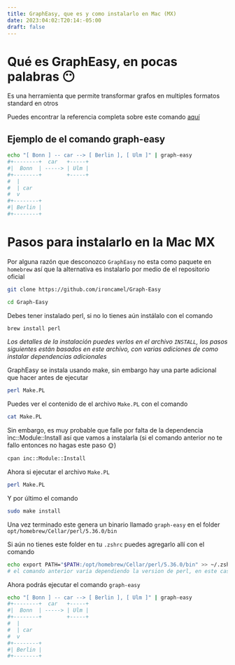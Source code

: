 ```yaml
---
title: GraphEasy, que es y como instalarlo en Mac (MX)
date: 2023:04:02:T20:14:-05:00
draft: false
---
```


# Qué es GraphEasy, en pocas palabras 😶

Es una herramienta que permite transformar grafos en multiples formatos standard en otros

Puedes encontrar la referencia completa sobre este comando [aquí](https://linux.die.net/man/1/graph-easy)

## Ejemplo de el comando graph-easy

```bash
echo "[ Bonn ] -- car --> [ Berlin ], [ Ulm ]" | graph-easy
#+--------+  car   +-----+
#|  Bonn  | -----> | Ulm |
#+--------+        +-----+
#  |
#  | car
#  v
#+--------+
#| Berlin |
#+--------+
```

# Pasos para instalarlo en la Mac MX

Por alguna razón que desconozco `GraphEasy` no esta como paquete en `homebrew` así que la alternativa es instalarlo por medio de el repositorio oficial

```bash
git clone https://github.com/ironcamel/Graph-Easy

cd Graph-Easy
```

Debes tener instalado perl, si no lo tienes aún instálalo con el comando

```bash
brew install perl
```

_Los detalles de la instalación puedes verlos en el archivo `INSTALL`, los pasos siguientes están basados en este archivo, con varias adiciones de como instalar dependencias adicionales_

GraphEasy se instala usando make, sin embargo hay una parte adicional que hacer antes de ejecutar

```bash
perl Make.PL
```

Puedes ver el contenido de el archivo `Make.PL` con el comando

```bash
cat Make.PL
```

Sin embargo, es muy probable que falle por falta de la dependencia ìnc::Module::Install así que vamos a instalarla (si el comando anterior no te fallo entonces no hagas este paso 🌞)

```bash
cpan inc::Module::Install
```

Ahora si ejecutar el archivo `Make.PL`

```bash
perl Make.PL
```

Y por último el comando

```bash
sudo make install
```

Una vez terminado este genera un binario llamado `graph-easy` en el folder `opt/homebrew/Cellar/perl/5.36.0/bin`

Si aún no tienes este folder en tu `.zshrc` puedes agregarlo allí con el comando

```bash
echo export PATH="$PATH:/opt/homebrew/Cellar/perl/5.36.0/bin" >> ~/.zshrc
# el comando anterior varía dependiendo la version de perl, en este caso es 5.36.0, revisa tu versión
```

Ahora podrás ejecutar el comando `graph-easy`

```bash
echo "[ Bonn ] -- car --> [ Berlin ], [ Ulm ]" | graph-easy
#+--------+  car   +-----+
#|  Bonn  | -----> | Ulm |
#+--------+        +-----+
#  |
#  | car
#  v
#+--------+
#| Berlin |
#+--------+
```
